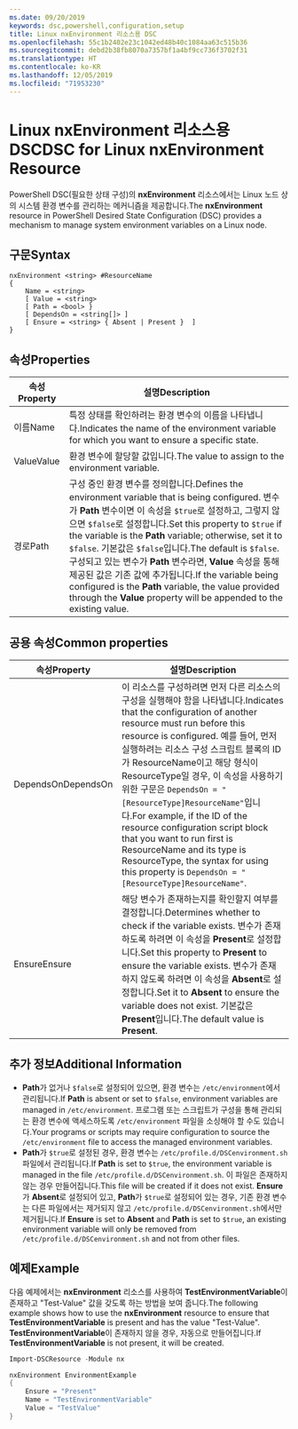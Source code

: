 ```yaml
---
ms.date: 09/20/2019
keywords: dsc,powershell,configuration,setup
title: Linux nxEnvironment 리소스용 DSC
ms.openlocfilehash: 55c1b2402e23c1042ed48b40c1084aa63c515b36
ms.sourcegitcommit: debd2b38fb8070a7357bf1a4bf9cc736f3702f31
ms.translationtype: HT
ms.contentlocale: ko-KR
ms.lasthandoff: 12/05/2019
ms.locfileid: "71953230"
---
```

# <a name="dsc-for-linux-nxenvironment-resource"></a><span data-ttu-id="65807-103">Linux nxEnvironment 리소스용 DSC</span><span class="sxs-lookup"><span data-stu-id="65807-103">DSC for Linux nxEnvironment Resource</span></span>

<span data-ttu-id="65807-104">PowerShell DSC(필요한 상태 구성)의 **nxEnvironment** 리소스에서는 Linux 노드 상의 시스템 환경 변수를 관리하는 메커니즘을 제공합니다.</span><span class="sxs-lookup"><span data-stu-id="65807-104">The **nxEnvironment** resource in PowerShell Desired State Configuration (DSC) provides a mechanism to manage system environment variables on a Linux node.</span></span>

## <a name="syntax"></a><span data-ttu-id="65807-105">구문</span><span class="sxs-lookup"><span data-stu-id="65807-105">Syntax</span></span>

```Syntax
nxEnvironment <string> #ResourceName
{
    Name = <string>
    [ Value = <string>
    [ Path = <bool> }
    [ DependsOn = <string[]> ]
    [ Ensure = <string> { Absent | Present }  ]
}
```

## <a name="properties"></a><span data-ttu-id="65807-106">속성</span><span class="sxs-lookup"><span data-stu-id="65807-106">Properties</span></span>

|<span data-ttu-id="65807-107">속성</span><span class="sxs-lookup"><span data-stu-id="65807-107">Property</span></span> |<span data-ttu-id="65807-108">설명</span><span class="sxs-lookup"><span data-stu-id="65807-108">Description</span></span> |
|---|---|
|<span data-ttu-id="65807-109">이름</span><span class="sxs-lookup"><span data-stu-id="65807-109">Name</span></span> |<span data-ttu-id="65807-110">특정 상태를 확인하려는 환경 변수의 이름을 나타냅니다.</span><span class="sxs-lookup"><span data-stu-id="65807-110">Indicates the name of the environment variable for which you want to ensure a specific state.</span></span> |
|<span data-ttu-id="65807-111">Value</span><span class="sxs-lookup"><span data-stu-id="65807-111">Value</span></span> |<span data-ttu-id="65807-112">환경 변수에 할당할 값입니다.</span><span class="sxs-lookup"><span data-stu-id="65807-112">The value to assign to the environment variable.</span></span> |
|<span data-ttu-id="65807-113">경로</span><span class="sxs-lookup"><span data-stu-id="65807-113">Path</span></span> |<span data-ttu-id="65807-114">구성 중인 환경 변수를 정의합니다.</span><span class="sxs-lookup"><span data-stu-id="65807-114">Defines the environment variable that is being configured.</span></span> <span data-ttu-id="65807-115">변수가 **Path** 변수이면 이 속성을 `$true`로 설정하고, 그렇지 않으면 `$false`로 설정합니다.</span><span class="sxs-lookup"><span data-stu-id="65807-115">Set this property to `$true` if the variable is the **Path** variable; otherwise, set it to `$false`.</span></span> <span data-ttu-id="65807-116">기본값은 `$false`입니다.</span><span class="sxs-lookup"><span data-stu-id="65807-116">The default is `$false`.</span></span> <span data-ttu-id="65807-117">구성되고 있는 변수가 **Path** 변수라면, **Value** 속성을 통해 제공된 값은 기존 값에 추가됩니다.</span><span class="sxs-lookup"><span data-stu-id="65807-117">If the variable being configured is the **Path** variable, the value provided through the **Value** property will be appended to the existing value.</span></span> |

## <a name="common-properties"></a><span data-ttu-id="65807-118">공용 속성</span><span class="sxs-lookup"><span data-stu-id="65807-118">Common properties</span></span>

|<span data-ttu-id="65807-119">속성</span><span class="sxs-lookup"><span data-stu-id="65807-119">Property</span></span> |<span data-ttu-id="65807-120">설명</span><span class="sxs-lookup"><span data-stu-id="65807-120">Description</span></span> |
|---|---|
|<span data-ttu-id="65807-121">DependsOn</span><span class="sxs-lookup"><span data-stu-id="65807-121">DependsOn</span></span> |<span data-ttu-id="65807-122">이 리소스를 구성하려면 먼저 다른 리소스의 구성을 실행해야 함을 나타냅니다.</span><span class="sxs-lookup"><span data-stu-id="65807-122">Indicates that the configuration of another resource must run before this resource is configured.</span></span> <span data-ttu-id="65807-123">예를 들어, 먼저 실행하려는 리소스 구성 스크립트 블록의 ID가 ResourceName이고 해당 형식이 ResourceType일 경우, 이 속성을 사용하기 위한 구문은 `DependsOn = "[ResourceType]ResourceName"`입니다.</span><span class="sxs-lookup"><span data-stu-id="65807-123">For example, if the ID of the resource configuration script block that you want to run first is ResourceName and its type is ResourceType, the syntax for using this property is `DependsOn = "[ResourceType]ResourceName"`.</span></span> |
|<span data-ttu-id="65807-124">Ensure</span><span class="sxs-lookup"><span data-stu-id="65807-124">Ensure</span></span> |<span data-ttu-id="65807-125">해당 변수가 존재하는지를 확인할지 여부를 결정합니다.</span><span class="sxs-lookup"><span data-stu-id="65807-125">Determines whether to check if the variable exists.</span></span> <span data-ttu-id="65807-126">변수가 존재하도록 하려면 이 속성을 **Present**로 설정합니다.</span><span class="sxs-lookup"><span data-stu-id="65807-126">Set this property to **Present** to ensure the variable exists.</span></span> <span data-ttu-id="65807-127">변수가 존재하지 않도록 하려면 이 속성을 **Absent**로 설정합니다.</span><span class="sxs-lookup"><span data-stu-id="65807-127">Set it to **Absent** to ensure the variable does not exist.</span></span> <span data-ttu-id="65807-128">기본값은 **Present**입니다.</span><span class="sxs-lookup"><span data-stu-id="65807-128">The default value is **Present**.</span></span> |

## <a name="additional-information"></a><span data-ttu-id="65807-129">추가 정보</span><span class="sxs-lookup"><span data-stu-id="65807-129">Additional Information</span></span>

- <span data-ttu-id="65807-130">**Path**가 없거나 `$false`로 설정되어 있으면, 환경 변수는 `/etc/environment`에서 관리됩니다.</span><span class="sxs-lookup"><span data-stu-id="65807-130">If **Path** is absent or set to `$false`, environment variables are managed in `/etc/environment`.</span></span>
  <span data-ttu-id="65807-131">프로그램 또는 스크립트가 구성을 통해 관리되는 환경 변수에 액세스하도록 `/etc/environment` 파일을 소싱해야 할 수도 있습니다.</span><span class="sxs-lookup"><span data-stu-id="65807-131">Your programs or scripts may require configuration to source the `/etc/environment` file to access the managed environment variables.</span></span>
- <span data-ttu-id="65807-132">**Path**가 `$true`로 설정된 경우, 환경 변수는 `/etc/profile.d/DSCenvironment.sh` 파일에서 관리됩니다.</span><span class="sxs-lookup"><span data-stu-id="65807-132">If **Path** is set to `$true`, the environment variable is managed in the file `/etc/profile.d/DSCenvironment.sh`.</span></span> <span data-ttu-id="65807-133">이 파일은 존재하지 않는 경우 만들어집니다.</span><span class="sxs-lookup"><span data-stu-id="65807-133">This file will be created if it does not exist.</span></span> <span data-ttu-id="65807-134">**Ensure**가 **Absent**로 설정되어 있고, **Path**가 `$true`로 설정되어 있는 경우, 기존 환경 변수는 다른 파일에서는 제거되지 않고 `/etc/profile.d/DSCenvironment.sh`에서만 제거됩니다.</span><span class="sxs-lookup"><span data-stu-id="65807-134">If **Ensure** is set to **Absent** and **Path** is set to `$true`, an existing environment variable will only be removed from `/etc/profile.d/DSCenvironment.sh` and not from other files.</span></span>

## <a name="example"></a><span data-ttu-id="65807-135">예제</span><span class="sxs-lookup"><span data-stu-id="65807-135">Example</span></span>

<span data-ttu-id="65807-136">다음 예제에서는 **nxEnvironment** 리소스를 사용하여 **TestEnvironmentVariable**이 존재하고 "Test-Value" 값을 갖도록 하는 방법을 보여 줍니다.</span><span class="sxs-lookup"><span data-stu-id="65807-136">The following example shows how to use the **nxEnvironment** resource to ensure that **TestEnvironmentVariable** is present and has the value "Test-Value".</span></span> <span data-ttu-id="65807-137">**TestEnvironmentVariable**이 존재하지 않을 경우, 자동으로 만들어집니다.</span><span class="sxs-lookup"><span data-stu-id="65807-137">If **TestEnvironmentVariable** is not present, it will be created.</span></span>

```powershell
Import-DSCResource -Module nx

nxEnvironment EnvironmentExample
{
    Ensure = "Present"
    Name = "TestEnvironmentVariable"
    Value = "TestValue"
}
```
